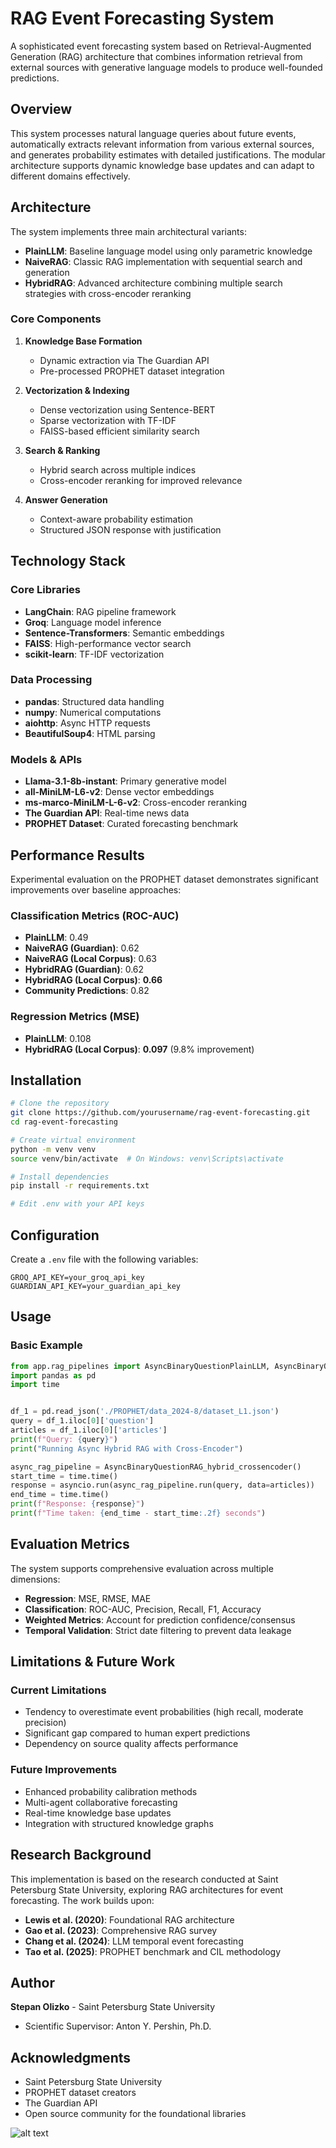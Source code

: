 # RAG Event Forecasting System

A sophisticated event forecasting system based on Retrieval-Augmented Generation (RAG) architecture that combines information retrieval from external sources with generative language models to produce well-founded predictions.

## Overview

This system processes natural language queries about future events, automatically extracts relevant information from various external sources, and generates probability estimates with detailed justifications. The modular architecture supports dynamic knowledge base updates and can adapt to different domains effectively.

## Architecture

The system implements three main architectural variants:

- **PlainLLM**: Baseline language model using only parametric knowledge
- **NaiveRAG**: Classic RAG implementation with sequential search and generation
- **HybridRAG**: Advanced architecture combining multiple search strategies with cross-encoder reranking

### Core Components

1. **Knowledge Base Formation**
   - Dynamic extraction via The Guardian API
   - Pre-processed PROPHET dataset integration
   
2. **Vectorization & Indexing**
   - Dense vectorization using Sentence-BERT
   - Sparse vectorization with TF-IDF
   - FAISS-based efficient similarity search
   
3. **Search & Ranking**
   - Hybrid search across multiple indices
   - Cross-encoder reranking for improved relevance
   
4. **Answer Generation**
   - Context-aware probability estimation
   - Structured JSON response with justification

## Technology Stack

### Core Libraries
- **LangChain**: RAG pipeline framework
- **Groq**: Language model inference
- **Sentence-Transformers**: Semantic embeddings
- **FAISS**: High-performance vector search
- **scikit-learn**: TF-IDF vectorization

### Data Processing
- **pandas**: Structured data handling
- **numpy**: Numerical computations
- **aiohttp**: Async HTTP requests
- **BeautifulSoup4**: HTML parsing

### Models & APIs
- **Llama-3.1-8b-instant**: Primary generative model
- **all-MiniLM-L6-v2**: Dense vector embeddings
- **ms-marco-MiniLM-L-6-v2**: Cross-encoder reranking
- **The Guardian API**: Real-time news data
- **PROPHET Dataset**: Curated forecasting benchmark

## Performance Results

Experimental evaluation on the PROPHET dataset demonstrates significant improvements over baseline approaches:

### Classification Metrics (ROC-AUC)
- **PlainLLM**: 0.49
- **NaiveRAG (Guardian)**: 0.62
- **NaiveRAG (Local Corpus)**: 0.63
- **HybridRAG (Guardian)**: 0.62
- **HybridRAG (Local Corpus)**: **0.66**
- **Community Predictions**: 0.82

### Regression Metrics (MSE)
- **PlainLLM**: 0.108
- **HybridRAG (Local Corpus)**: **0.097** (9.8% improvement)

## Installation

```bash
# Clone the repository
git clone https://github.com/yourusername/rag-event-forecasting.git
cd rag-event-forecasting

# Create virtual environment
python -m venv venv
source venv/bin/activate  # On Windows: venv\Scripts\activate

# Install dependencies
pip install -r requirements.txt

# Edit .env with your API keys
```

## Configuration

Create a `.env` file with the following variables:

```env
GROQ_API_KEY=your_groq_api_key
GUARDIAN_API_KEY=your_guardian_api_key
```

## Usage

### Basic Example

```python
from app.rag_pipelines import AsyncBinaryQuestionPlainLLM, AsyncBinaryQuestionNaiveRAG, AsyncBinaryQuestionRAG_hybrid_crossencoder, AsyncBinaryQuestionRAG_hybrid_crossencoder_CoT
import pandas as pd
import time


df_1 = pd.read_json('./PROPHET/data_2024-8/dataset_L1.json')
query = df_1.iloc[0]['question']
articles = df_1.iloc[0]['articles']
print(f"Query: {query}")
print("Running Async Hybrid RAG with Cross-Encoder")

async_rag_pipeline = AsyncBinaryQuestionRAG_hybrid_crossencoder()
start_time = time.time()
response = asyncio.run(async_rag_pipeline.run(query, data=articles))
end_time = time.time()
print(f"Response: {response}")
print(f"Time taken: {end_time - start_time:.2f} seconds")

```

## Evaluation Metrics

The system supports comprehensive evaluation across multiple dimensions:

- **Regression**: MSE, RMSE, MAE
- **Classification**: ROC-AUC, Precision, Recall, F1, Accuracy
- **Weighted Metrics**: Account for prediction confidence/consensus
- **Temporal Validation**: Strict date filtering to prevent data leakage


## Limitations & Future Work

### Current Limitations
- Tendency to overestimate event probabilities (high recall, moderate precision)
- Significant gap compared to human expert predictions
- Dependency on source quality affects performance

### Future Improvements
- Enhanced probability calibration methods
- Multi-agent collaborative forecasting
- Real-time knowledge base updates
- Integration with structured knowledge graphs

## Research Background

This implementation is based on the research conducted at Saint Petersburg State University, exploring RAG architectures for event forecasting. The work builds upon:

- **Lewis et al. (2020)**: Foundational RAG architecture
- **Gao et al. (2023)**: Comprehensive RAG survey
- **Chang et al. (2024)**: LLM temporal event forecasting
- **Tao et al. (2025)**: PROPHET benchmark and CIL methodology


## Author

**Stepan Olizko** - Saint Petersburg State University
- Scientific Supervisor: Anton Y. Pershin, Ph.D.

## Acknowledgments

- Saint Petersburg State University
- PROPHET dataset creators
- The Guardian API
- Open source community for the foundational libraries



![alt text](graph.png)
